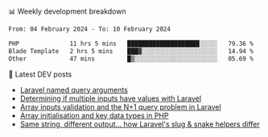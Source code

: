 📊 Weekly development breakdown
<!--START_SECTION:waka-->

```txt
From: 04 February 2024 - To: 10 February 2024

PHP              11 hrs 5 mins   ████████████████████░░░░░   79.36 %
Blade Template   2 hrs 5 mins    ███▓░░░░░░░░░░░░░░░░░░░░░   14.94 %
Other            47 mins         █▒░░░░░░░░░░░░░░░░░░░░░░░   05.69 %
```

<!--END_SECTION:waka-->

📕 Latest DEV posts
<!-- BLOG-POST-LIST:START -->
- [Laravel named query arguments](https://dev.to/michaelvickersuk/laravel-named-query-arguments-28kd)
- [Determining if multiple inputs have values with Laravel](https://dev.to/michaelvickersuk/determining-if-multiple-inputs-have-values-with-laravel-km6)
- [Array inputs validation and the N+1 query problem in Laravel](https://dev.to/michaelvickersuk/array-inputs-validation-and-the-n1-query-problem-in-laravel-2agb)
- [Array initialisation and key data types in PHP](https://dev.to/michaelvickersuk/array-initialisation-and-key-data-types-in-php-1e5b)
- [Same string, different output... how Laravel&#39;s slug &amp; snake helpers differ](https://dev.to/michaelvickersuk/same-string-different-output-how-laravels-slug-snake-helpers-differ-1ccj)
<!-- BLOG-POST-LIST:END -->
